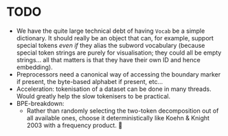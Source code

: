 # TODO
- We have the quite large technical debt of having `Vocab` be a simple dictionary. It should really be an object that
  can, for example, support special tokens *even if* they alias the subword vocabulary (because special token strings are
  purely for visualisation; they could all be empty strings... all that matters is that they have their own ID and hence embedding).
- Preprocessors need a canonical way of accessing the boundary marker if present, the byte-based alphabet if present, etc...
- Acceleration: tokenisation of a dataset can be done in many threads. Would greatly help the slow tokenisers to be practical.
- BPE-breakdown:
  - Rather than randomly selecting the two-token decomposition out of all available ones, choose it
    deterministically like Koehn & Knight 2003 with a frequency product. :eyes:
